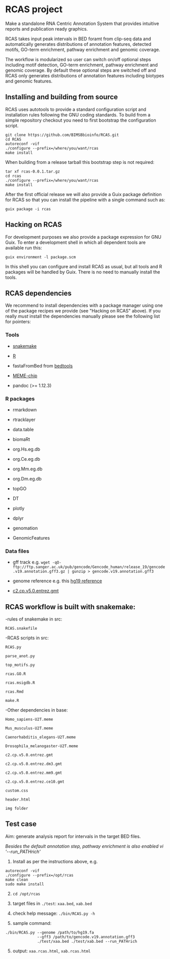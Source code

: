 # RCAS project

Make a standalone RNA Centric Annotation System that
provides intuitive reports and publication ready graphics.

RCAS takes input peak intervals in BED foramt from clip-seq data
and automatically generates distributions of annotation features,
detected motifs, GO-term enrichment, pathway enrichment
and genomic coverage.

The workflow is modularized so user can switch on/off
optional steps including motif detection, GO-term enrichment,
pathway enrichment and genomic coverage.
By default these optional steps are switched off
and RCAS only generates distributions of annotation features
including biotypes and genomic features.

## Installing and building from source

RCAS uses autotools to provide a standard configuration script and
installation rules following the GNU coding standards.  To build from
a simple repository checkout you need to first bootstrap the
configuration script.

~~~
git clone https://github.com/BIMSBbioinfo/RCAS.git
cd RCAS
autoreconf -vif
./configure --prefix=/where/you/want/rcas
make install
~~~

When building from a release tarball this bootstrap step is not
required:

~~~
tar xf rcas-0.0.1.tar.gz
cd rcas
./configure --prefix=/where/you/want/rcas
make install
~~~

After the first official release we will also provide a Guix package
definition for RCAS so that you can install the pipeline with a single
command such as:

    guix package -i rcas


## Hacking on RCAS

For development purposes we also provide a package expression for GNU
Guix.  To enter a development shell in which all dependent tools are
available run this:

    guix environment -l package.scm

In this shell you can configure and install RCAS as usual, but all
tools and R packages will be handled by Guix.  There is no need to
manually install the tools.


## RCAS dependencies

We recommend to install dependencies with a package manager using one
of the package recipes we provide (see "Hacking on RCAS" above).  If
you really *must* install the dependencies manually please see the
following list for pointers:

### Tools

- [snakemake](https://bitbucket.org/johanneskoester/snakemake/wiki/Documentation)

- [R](https://www.r-project.org/)

- fastaFromBed from [bedtools](http://bedtools.readthedocs.org/en/latest/content/installation.html)

- [MEME-chip](http://meme-suite.org/meme-software/4.10.2/meme_4.10.2.tar.gz)

- pandoc (>= 1.12.3)

### R packages

- rmarkdown

- rtracklayer

- data.table

- biomaRt

- org.Hs.eg.db

- org.Ce.eg.db

- org.Mm.eg.db

- org.Dm.eg.db

- topGO

- DT

- plotly

- dplyr

- genomation

- GenomicFeatures

### Data files

- gff track e.g.  `wget -qO- ftp://ftp.sanger.ac.uk/pub/gencode/Gencode_human/release_19/gencode.v19.annotation.gff3.gz | gunzip > gencode.v19.annotation.gff3`

- genome reference e.g. this
  [hg19 reference](http://hgdownload.cse.ucsc.edu/goldenPath/hg19/bigZips/chromFa.tar.gz)

- [c2.cp.v5.0.entrez.gmt](http://software.broadinstitute.org/gsea/msigdb/download_file.jsp?filePath=/resources/msigdb/5.0/c2.cp.v5.0.entrez.gmt)

## RCAS workflow is built with snakemake:

-rules of snakemake in src:

    RCAS.snakefile

-RCAS scripts in src:

    RCAS.py

    parse_anot.py

    top_motifs.py

    rcas.GO.R

    rcas.msigdb.R

    rcas.Rmd

    make.R

-Other dependencies in base:

    Homo_sapiens-U2T.meme

    Mus_musculus-U2T.meme

    Caenorhabditis_elegans-U2T.meme

    Drosophila_melanogaster-U2T.meme

    c2.cp.v5.0.entrez.gmt

    c2.cp.v5.0.entrez.dm3.gmt

    c2.cp.v5.0.entrez.mm9.gmt

    c2.cp.v5.0.entrez.ce10.gmt

    custom.css

    header.html

    img folder

## Test case

Aim: generate analysis report for intervals in the target BED files.

*Besides the default annotation step, pathway enrichment is also enabled vi '--run_PATHrich'*

1. Install as per the instructions above, e.g.
~~~
autoreconf -vif
./configure --prefix=/opt/rcas
make clean
sudo make install
~~~

2. `cd /opt/rcas`

3. target files in `./test`: `xaa.bed`, `xab.bed`

4. check help message: `./bin/RCAS.py -h`

4. sample command:
~~~
./bin/RCAS.py --genome /path/to/hg19.fa
              --gff3 /path/to/gencode.v19.annotation.gff3
              ./test/xaa.bed ./test/xab.bed --run_PATHrich
~~~

5. output: `xaa.rcas.html`, `xab.rcas.html`
